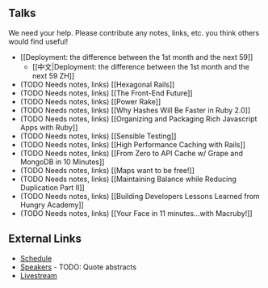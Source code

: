 ## Talks

We need your help.  Please contribute any notes, links, etc. you think others would find useful!

* [[Deployment: the difference between the 1st month and the next 59]]
    * [[中文|Deployment: the difference between the 1st month and the next 59 ZH]]
* (TODO Needs notes, links) [[Hexagonal Rails]]
* (TODO Needs notes, links) [[The Front-End Future]]
* (TODO Needs notes, links) [[Power Rake]]
* (TODO Needs notes, links) [[Why Hashes Will Be Faster in Ruby 2.0]]
* (TODO Needs notes, links) [[Organizing and Packaging Rich Javascript Apps with Ruby]]
* (TODO Needs notes, links) [[Sensible Testing]]
* (TODO Needs notes, links) [[High Performance Caching with Rails]]
* (TODO Needs notes, links) [[From Zero to API Cache w/ Grape and MongoDB in 10 Minutes]]
* (TODO Needs notes, links) [[Maps want to be free!]]
* (TODO Needs notes, links) [[Maintaining Balance while Reducing Duplication Part II]]
* (TODO Needs notes, links) [[Building Developers Lessons Learned from Hungry Academy]]
* (TODO Needs notes, links) [[Your Face in 11 minutes...with Macruby!]]

## External Links

* [Schedule](http://goruco.com/schedule/)
* [Speakers](http://goruco.com/speakers/) - TODO: Quote abstracts
* [Livestream](http://goruco.com/live/)